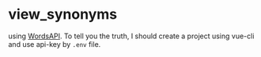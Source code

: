 # view_synonyms

using [WordsAPI](https://rapidapi.com/dpventures/api/wordsapi/).
To tell you the truth, I should create a project using vue-cli and use api-key by `.env` file.
